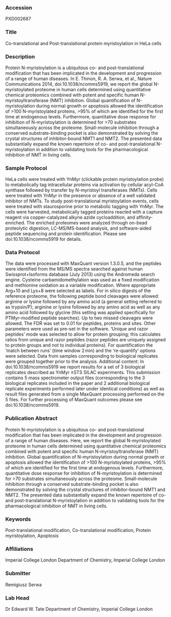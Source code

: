 ### Accession
PXD002687

### Title
Co-translational and Post-translational protein myristoylation in HeLa cells

### Description
Protein N-myristoylation is a ubiquitous co- and post-translational modification that has been implicated in the development and progression of a range of human diseases. In E. Thinon, R. A. Serwa, et al., Nature Communications 2014, doi:10.1038/ncomms5919, we report the global N-myristoylated proteome in human cells determined using quantitative chemical proteomics combined with potent and specific human N-myristoyltransferase (NMT) inhibition. Global quantification of N-myristoylation during normal growth or apoptosis allowed the identification of >100 N-myristoylated proteins, >95% of which are identified for the first time at endogenous levels. Furthermore, quantitative dose response for inhibition of N-myristoylation is determined for >70 substrates simultaneously across the proteome. Small-molecule inhibition through a conserved substrate-binding pocket is also demonstrated by solving the crystal structures of inhibitor-bound NMT1 and NMT2. The presented data substantially expand the known repertoire of co- and post-translational N-myristoylation in addition to validating tools for the pharmacological inhibition of NMT in living cells.

### Sample Protocol
HeLa cells were treated with YnMyr (clickable protein myristoylation probe) to metabolically tag intracellular proteins via activation by cellular acyl-CoA synthase followed by transfer by N-myristoyl transferases (NMTs). Cells were treated with YnMyr in the presence or absence of a well validated inhibitor of NMTs. To study post-translational myristoylation events, cells were treated with staurosporine prior to metabolic tagging with YnMyr. The cells were harvested, metabolically tagged proteins reacted with a capture reagent via copper-catalyzed alkyne azide cycloaddition, and affinity-enriched. The enriched proteomes were analyzed through on-bead proteolytic digestion, LC-MS/MS-based analysis, and software-aided peptide sequencing and protein identification. Please see doi:10.1038/ncomms5919 for details.

### Data Protocol
The data were processed with MaxQuant version 1.3.0.5, and the peptides were identified from the MS/MS spectra searched against human Swissprot+Isoforms database (July 2013) using the Andromeda search engine. Cysteine carbamidomethylation was used as a fixed modification and methionine oxidation as a variable modification. Where appropriate Arg+10 and Lys+8 were selected as labels. For in silico digests of the reference proteome, the following peptide bond cleavages were allowed: arginine or lysine followed by any amino acid (a general setting referred to as trypsin/P); arginine or lysine followed by any amino acid as well as any amino acid followed by glycine (this setting was applied specifically for PTMyr-modified peptide searches). Up to two missed cleavages were allowed. The FDR was set to 0.01 for peptides, proteins and sites. Other parameters were used as pre-set in the software. ‘Unique and razor peptides’ mode was selected to allow for protein grouping; this calculates ratios from unique and razor peptides (razor peptides are uniquely assigned to protein groups and not to individual proteins). For quantification the ‘match between runs’ (time window 2 min) and the ‘re-quantify’ options were selected. Data from samples corresponding to biological replicates were grouped together prior to the analysis. Additional content: In doi:10.1038/ncomms5919 we report results for a set of 3 biological replicates described as YnMyr ±STS SILAC experiments. This submission contains 5 mass spectrometer output files (corresponding to the 3 biological replicates included in the paper and 2 additional biological replicate experiments performed later under identical conditions) as well as result files generated from a single MaxQuant processing performed on the 5 files. For further processing of MaxQuant outcomes please see doi:10.1038/ncomms5919.

### Publication Abstract
Protein N-myristoylation is a ubiquitous co- and post-translational modification that has been implicated in the development and progression of a range of human diseases. Here, we report the global N-myristoylated proteome in human cells determined using quantitative chemical proteomics combined with potent and specific human N-myristoyltransferase (NMT) inhibition. Global quantification of N-myristoylation during normal growth or apoptosis allowed the identification of &gt;100 N-myristoylated proteins, &gt;95% of which are identified for the first time at endogenous levels. Furthermore, quantitative dose response for inhibition of N-myristoylation is determined for &gt;70 substrates simultaneously across the proteome. Small-molecule inhibition through a conserved substrate-binding pocket is also demonstrated by solving the crystal structures of inhibitor-bound NMT1 and NMT2. The presented data substantially expand the known repertoire of co- and post-translational N-myristoylation in addition to validating tools for the pharmacological inhibition of NMT in living cells.

### Keywords
Post-translational modification, Co-translational modification, Protein myristoylation, Apoptosis

### Affiliations
Imperial College London
Department of Chemistry, Imperial College London

### Submitter
Remigiusz Serwa

### Lab Head
Dr Edward W. Tate
Department of Chemistry, Imperial College London


